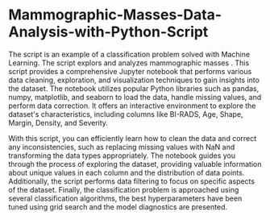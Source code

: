 # Mammographic-Masses-Data-Analysis-with-Python-Script

The script is an example of a classification problem solved with Machine Learning.  The script explors and analyzes mammographic masses . This script provides a comprehensive Jupyter notebook that performs various data cleaning, exploration, and visualization techniques to gain insights into the dataset. The notebook utilizes popular Python libraries such as pandas, numpy, matplotlib, and seaborn to load the data, handle missing values, and perform data correction. It offers an interactive environment to explore the dataset's characteristics, including columns like BI-RADS, Age, Shape, Margin, Density, and Severity.

With this script, you can efficiently learn how to clean the data and correct any inconsistencies, such as replacing missing values with NaN and transforming the data types appropriately. The notebook guides you through the process of exploring the dataset, providing valuable information about unique values in each column and the distribution of data points. Additionally, the script performs data filtering to focus on specific aspects of the dataset. Finally, the classification problem is approached using several classification algorithms, the best hyperparameters have been tuned using grid search and the model diagnostics are presented.

